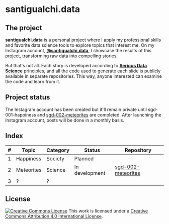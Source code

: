 # santigualchi.data

## The project

**santigualchi.data** is a personal project where I apply my professional skills
and favorite data science tools to explore topics that interest me. On my
Instagram account,
**[@santigualchi.data](https://www.instagram.com/santigualchi.data/)**,
I showcase the results of this project, transforming raw data into compelling
stories.

But that's not all. Each story is developed according to
**[Serious Data Science](https://posit.co/blog/driving-real-lasting-value-with-serious-data-science/)**
principles, and all the code used to generate each slide is publicly available
in separate repositories. This way, anyone interested can examine the code and
learn from it.

## Project status

The Instagram account has been created but it'll remain private until
sgd-001-happiness and
[sgd-002-meteorites](https://github.com/santiagogualchi/sgd-002-meteorites) are
completed. After launching the Instagram account, posts will be done in a
monthly basis.

## Index

| # | Topic      | Category | Status         | Repository                                                                  |
|---|------------|----------|----------------|-----------------------------------------------------------------------------|
| 1 | Happiness  | Society  | Planned        |                                                                             |
| 2 | Meteorites | Science  | In development | [sgd-002-meteorites](https://github.com/santiagogualchi/sgd-002-meteorites) |
| 3 | ?          | ?        |                |                                                                             |

## License

[![Creative Commons
License](https://i.creativecommons.org/l/by/4.0/80x15.png)](http://creativecommons.org/licenses/by/4.0/)
This work is licensed under a [Creative Commons Attribution 4.0 International License](http://creativecommons.org/licenses/by/4.0/).
